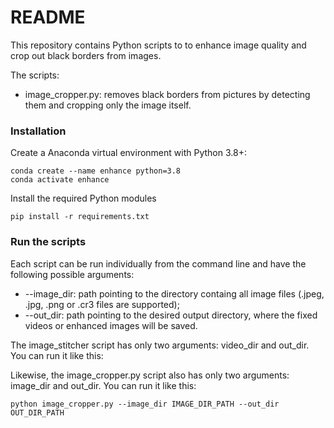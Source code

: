 # README

This repository contains Python scripts to to enhance image quality and crop out black borders from images.

The scripts:

-   image_cropper.py: removes black borders from pictures by detecting them and cropping only the image itself.

### Installation

Create a Anaconda virtual environment with Python 3.8+:

```shell
conda create --name enhance python=3.8
conda activate enhance
```

Install the required Python modules

```shell
pip install -r requirements.txt
```

### Run the scripts

Each script can be run individually from the command line and have the following possible arguments:

*   --image_dir: path pointing to the directory containg all image files (.jpeg, .jpg, .png or .cr3 files are supported);
*   --out_dir: path pointing to the desired output directory, where the fixed videos or enhanced images will be saved.

The image_stitcher script has only two arguments: video_dir and out_dir. You can run it like this:

Likewise, the image_cropper.py script also has only two arguments: image_dir and out_dir. You can run it like this:

```shell
python image_cropper.py --image_dir IMAGE_DIR_PATH --out_dir OUT_DIR_PATH
```
